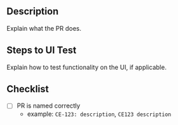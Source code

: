 ## Description
Explain what the PR does.

## Steps to UI Test
Explain how to test functionality on the UI, if applicable.

## Checklist
- [ ] PR is named correctly
  - example: `CE-123: description`, `CE123 description`
